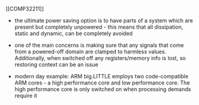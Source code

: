 [[COMP32211]]

- the ultimate power saving option is to have parts of a system which are present but completely unpowered - this means that all dissipation, static and dynamic, can be completely avoided
- one of the main concerns is making sure that any signals that come from a powered-off domain are clamped to harmless values. Additionally, when switched off any registers/memory info is lost, so restoring context can be an issue

- modern day example: ARM big.LITTLE employs two code-compatible ARM cores - a high performance core and low performance core. The high performance core is only switched on when processing demands require it